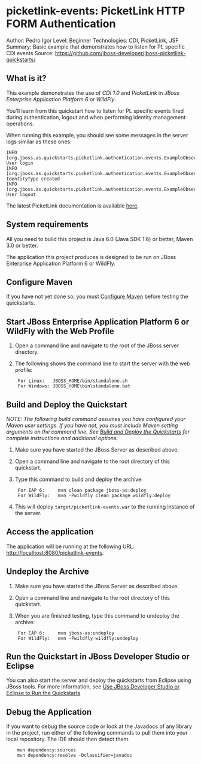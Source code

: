 picketlink-events: PicketLink HTTP FORM Authentication
===============================
Author: Pedro Igor
Level: Beginner
Technologies: CDI, PicketLink, JSF
Summary: Basic example that demonstrates how to listen for PL specific CDI events
Source: <https://github.com/jboss-developer/jboss-picketlink-quickstarts/>


What is it?
-----------

This example demonstrates the use of *CDI 1.0* and *PicketLink* in *JBoss Enterprise Application Platform 6* or *WildFly*.

You'll learn from this quickstart how to listen for PL specific events fired during authentication, logout and when performing
identity management operations.

When running this example, you should see some messages in the server logs similar as these ones:

    INFO [org.jboss.as.quickstarts.picketlink.authentication.events.ExampleObserver] User login
    INFO  [org.jboss.as.quickstarts.picketlink.authentication.events.ExampleObserver] IdentityType created
    INFO  [org.jboss.as.quickstarts.picketlink.authentication.events.ExampleObserver] User logout

The latest PicketLink documentation is available [here](http://docs.jboss.org/picketlink/2/latest/).

System requirements
-------------------

All you need to build this project is Java 6.0 (Java SDK 1.6) or better, Maven 3.0 or better.

The application this project produces is designed to be run on JBoss Enterprise Application Platform 6 or WildFly.


Configure Maven
---------------

If you have not yet done so, you must [Configure Maven](http://www.jboss.org/jdf/quickstarts/jboss-as-quickstart/#configure_maven) before testing the quickstarts.


Start JBoss Enterprise Application Platform 6 or WildFly with the Web Profile
-------------------------

1. Open a command line and navigate to the root of the JBoss server directory.
2. The following shows the command line to start the server with the web profile:

        For Linux:   JBOSS_HOME/bin/standalone.sh
        For Windows: JBOSS_HOME\bin\standalone.bat


Build and Deploy the Quickstart
-------------------------

_NOTE: The following build command assumes you have configured your Maven user settings. If you have not, you must include Maven setting arguments on the command line. See [Build and Deploy the Quickstarts](http://www.jboss.org/jdf/quickstarts/jboss-as-quickstart/#buildanddeploy) for complete instructions and additional options._

1. Make sure you have started the JBoss Server as described above.
2. Open a command line and navigate to the root directory of this quickstart.
3. Type this command to build and deploy the archive:

        For EAP 6:     mvn clean package jboss-as:deploy
        For WildFly:   mvn -Pwildfly clean package wildfly:deploy

4. This will deploy `target/picketlink-events.war` to the running instance of the server.


Access the application
---------------------

The application will be running at the following URL: <http://localhost:8080/picketlink-events>.


Undeploy the Archive
--------------------

1. Make sure you have started the JBoss Server as described above.
2. Open a command line and navigate to the root directory of this quickstart.
3. When you are finished testing, type this command to undeploy the archive:

        For EAP 6:     mvn jboss-as:undeploy
        For WildFly:   mvn -Pwildfly wildfly:undeploy

Run the Quickstart in JBoss Developer Studio or Eclipse
-------------------------------------
You can also start the server and deploy the quickstarts from Eclipse using JBoss tools. For more information, see [Use JBoss Developer Studio or Eclipse to Run the Quickstarts](http://www.jboss.org/jdf/quickstarts/jboss-as-quickstart/#useeclipse)


Debug the Application
------------------------------------

If you want to debug the source code or look at the Javadocs of any library in the project, run either of the following commands to pull them into your local repository. The IDE should then detect them.

        mvn dependency:sources
        mvn dependency:resolve -Dclassifier=javadoc

